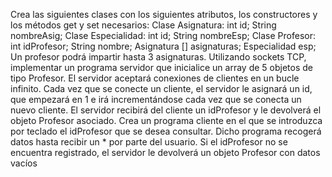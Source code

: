 Crea las siguientes clases con los siguientes atributos, los constructores y los métodos get y set necesarios:
Clase Asignatura:
int id;
String nombreAsig;
Clase Especialidad:
int id;
String nombreEsp;
Clase Profesor:
int idProfesor;
String nombre;
Asignatura [] asignaturas;
Especialidad esp;
Un profesor podrá impartir hasta 3 asignaturas.
Utilizando sockets TCP, implementar un programa servidor que inicialice un array de 5 objetos de tipo Profesor.
El servidor aceptará conexiones de clientes en un bucle infinito. Cada vez que se conecte un cliente, el servidor le asignará un id, que empezará en 1 e irá incrementándose cada vez que se conecta un nuevo cliente. 
El servidor recibirá del cliente un idProfesor y le devolverá el objeto Profesor asociado.
Crea un programa cliente en el que se introduzca por teclado el idProfesor que se desea consultar. Dicho programa recogerá datos hasta recibir un * por parte del usuario.
Si el idProfesor no se encuentra registrado, el servidor le devolverá un objeto Profesor con datos vacíos